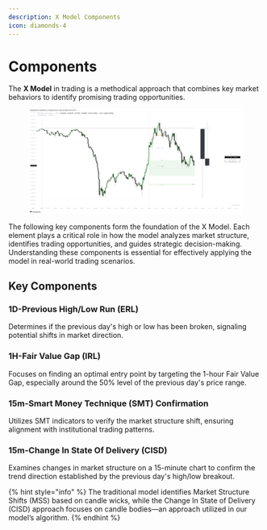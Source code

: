 ```yaml
---
description: X Model Components
icon: diamonds-4
---
```


# Components

The **X Model** in trading is a methodical approach that combines key market behaviors to identify promising trading opportunities.

<figure><img src="../../.gitbook/assets/docs-x-002.png" alt=""><figcaption></figcaption></figure>

The following key components form the foundation of the X Model. Each element plays a critical role in how the model analyzes market structure, identifies trading opportunities, and guides strategic decision-making. Understanding these components is essential for effectively applying the model in real-world trading scenarios.

## Key Components

### **1D-Previous High/Low Run (ERL)**

Determines if the previous day's high or low has been broken, signaling potential shifts in market direction.

### **1H-Fair Value Gap (IRL)**

Focuses on finding an optimal entry point by targeting the 1-hour Fair Value Gap, especially around the 50% level of the previous day's price range.

### **15m-Smart Money Technique (SMT) Confirmation**

Utilizes SMT indicators to verify the market structure shift, ensuring alignment with institutional trading patterns.

### **15m-Change In State Of Delivery (CISD)**

Examines changes in market structure on a 15-minute chart to confirm the trend direction established by the previous day's high/low breakout.

{% hint style="info" %}
The traditional model identifies Market Structure Shifts (MSS) based on candle wicks, while the Change In State of Delivery (CISD) approach focuses on candle bodies—an approach utilized in our model’s algorithm.
{% endhint %}
